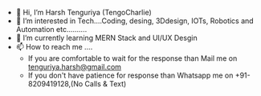 - 👋 Hi, I’m Harsh Tenguriya (TengoCharlie)
- 👀 I’m interested in Tech....Coding, desing, 3Ddesign, IOTs, Robotics and Automation etc..........
- 🌱 I’m currently learning MERN Stack and UI/UX Desgin
- 📫 How to reach me ....
    - If you are comfortable to wait for the response than Mail me on tenguriya.harsh@gmail.com
    - If you don't have patience for response than Whatsapp me on +91-8209419128,(No Calls & Text) 

<!---
TengoCharlie/TengoCharlie is a ✨ special ✨ repository because its `README.md` (this file) appears on your GitHub profile.
You can click the Preview link to take a look at your changes.
--->

